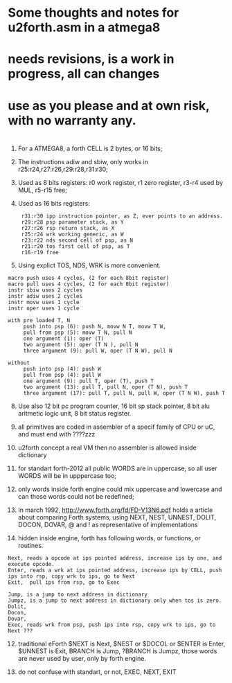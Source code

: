 
# 
# Some thoughts and notes for u2forth.asm in a atmega8
# needs revisions, is a work in progress, all can changes
# use as you please and at own risk, with no warranty any.
# 

1. For a ATMEGA8, a forth CELL is 2 bytes, or 16 bits;

2. The instructions adiw and sbiw, only works in r25:r24,r27:r26,r29:r28,r31:r30;

3. Used as  8 bits registers: r0 work register, r1 zero register, r3-r4 used by MUL, r5-r15 free;

4. Used as 16 bits registers: 
        
        r31:r30 ipp instruction pointer, as Z, ever points to an address.
        r29:r28 psp parameter stack, as Y
        r27:r26 rsp return stack, as X
        r25:r24 wrk working generic, as W 
        r23:r22 nds second cell of psp, as N 
        r21:r20 tos first cell of psp, as T 
        r16-r19 free
        
  5. Using explict TOS, NDS, WRK is more convenient. 
    
    macro push uses 4 cycles, (2 for each 8bit register)
    macro pull uses 4 cycles, (2 for each 8bit register)
    instr sbiw uses 2 cycles
    instr adiw uses 2 cycles
    instr movw uses 1 cycle
    instr oper uses 1 cycle
    
    with pre loaded T, N 
         push into psp (6): push N, movw N T, movw T W,
         pull from psp (5): movw T N, pull N
         one argument (1): oper (T)
         two argument (5): oper (T N ), pull N
         three argument (9): pull W, oper (T N W), pull N
         
    without       
         push into psp (4): push W
         pull from psp (4): pull W
         one argument (9): pull T, oper (T), push T
         two argument (13): pull T, pull N, oper (T N), push T
         three argument (17): pull T, pull N, pull W, oper (T N W), push T
            
  8. Use also 12 bit pc program counter, 16 bit sp stack pointer, 8 bit alu aritmetic logic unit, 8 bit status register.
  
  6. all primitives are coded in assembler of a specif family of CPU or uC, and  must end with ????zzz

  7. u2forth concept a real VM then no assembler is allowed inside dictionary
  
  8. for standart forth-2012 all public WORDS are in uppercase, so all user WORDS will be in upppercase too;
  
  9. only words inside forth engine could mix uppercase and lowercase and can those words could not be redefined;
  
  10. In march 1992, http://www.forth.org/fd/FD-V13N6.pdf holds a article about comparing Forth systems, using NEXT, NEST, UNNEST, DOLIT, DOCON, DOVAR, @ and ! as representative of implementations
  
  11. hidden inside engine, forth has following words, or functions, or routines. 
  
    Next, reads a opcode at ips pointed address, increase ips by one, and execute opcode.
    Enter, reads a wrk at ips pointed address, increase ips by CELL, push ips into rsp, copy wrk to ips, go to Next
    Exit,  pull ips from rsp, go to Exec
  
    Jump, is a jump to next address in dictionary
    Jumpz, is a jump to next address in dictionary only when tos is zero.
    Dolit,
    Docon,
    Dovar,
    Exec, reads wrk from psp, push ips into rsp, copy wrk to ips, go to Next ??? 
    
  12. traditional eForth $NEXT is Next, $NEST or $DOCOL or $ENTER is Enter, $UNNEST is Exit, BRANCH is Jump, ?BRANCH is Jumpz, those words are never used by user, only by forth engine.
  
  13. do not confuse with standart, or not, EXEC, NEXT, EXIT

